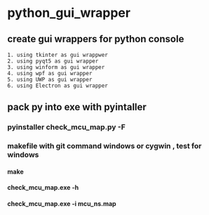 # python_gui_wrapper
## create gui wrappers for python console 
    1. using tkinter as gui wrappwer
    2. using pyqt5 as gui wrapper
    3. using winform as gui wrapper
    4. using wpf as gui wrapper 
    5. using UWP as gui wrapper
    6. using Electron as gui wrapper
	
	
## pack py into exe with pyintaller 
### pyinstaller check_mcu_map.py  -F 
### makefile with git command windows or cygwin , test for windows 
#### make
#### check_mcu_map.exe -h 
#### check_mcu_map.exe -i mcu_ns.map 
    
    
